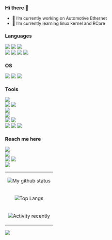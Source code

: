 ### Hi there 👋

- 🔭 I’m currently working on Automotive Ethernet
- 🌱 I’m currently learning linux kernel and RCore

### Languages
<div style="display:inline_block">
    <a><img src="https://img.shields.io/badge/C-00599C?style=for-the-badge&logo=c&logoColor=white"></a>
    <a><img src="https://img.shields.io/badge/C%2B%2B-00599C?style=for-the-badge&logo=c%2B%2B&logoColor=white"></a>
    <a><img src="https://img.shields.io/badge/Rust-000000?style=for-the-badge&logo=rust&logoColor=white"></a>
    <br>
    <a><img src="https://img.shields.io/badge/Java-ED8B00?style=for-the-badge&logo=openjdk&logoColor=white"></a>
    <a><img src="https://img.shields.io/badge/Python-3776AB?style=for-the-badge&logo=python&logoColor=white"></a>
    <a><img src="https://img.shields.io/badge/JavaScript-F7DF1E?style=for-the-badge&logo=javascript&logoColor=black"></a>
    <a><img src="https://img.shields.io/badge/TypeScript-007ACC?style=for-the-badge&logo=typescript&logoColor=white"></a>
</div>

### OS
<div style="display:inline_block">
    <a><img src="https://img.shields.io/badge/Linux-FCC624?style=for-the-badge&logo=linux&logoColor=black"></a>
    <a><img src="https://img.shields.io/badge/Android-3DDC84?style=for-the-badge&logo=android&logoColor=white"></a>
    <a><img src="https://img.shields.io/badge/Arch_Linux-1793D1?style=for-the-badge&logo=arch-linux&logoColor=white"></a> 
</div>

### Tools

<div style="display:inline_block">
    <a><img src="https://img.shields.io/badge/GIT-E44C30?style=for-the-badge&logo=git&logoColor=white"></a>
    <br>
    <a><img src="https://img.shields.io/badge/VIM-%2311AB00.svg?&style=for-the-badge&logo=vim&logoColor=white"></a>
    <a><img src="https://img.shields.io/badge/Emacs-%237F5AB6.svg?&style=for-the-badge&logo=gnu-emacs&logoColor=white"></a>
    <br>
    <a><img src="https://img.shields.io/badge/tmux-1BB91F?style=for-the-badge&logo=tmux&logoColor=white"></a>
    <br>
    <a><img src="https://img.shields.io/badge/Notion-000000?style=for-the-badge&logo=notion&logoColor=white"></a>
    <br>
    <a><img src="https://img.shields.io/badge/Arduino-00979D?style=for-the-badge&logo=Arduino&logoColor=white"></a>
    <a><img src="https://img.shields.io/badge/Raspberry%20Pi-A22846?style=for-the-badge&logo=Raspberry%20Pi&logoColor=white"></a>
</div>

<div style="display:inline_block">
    <a><img src="https://img.shields.io/badge/Jira-0052CC?style=for-the-badge&logo=Jira&logoColor=white"></a>
    <a><img src="https://img.shields.io/badge/Jenkins-D24939?style=for-the-badge&logo=Jenkins&logoColor=white"></a>
    <a><img src="https://img.shields.io/badge/Airflow-017CEE?style=for-the-badge&logo=Apache%20Airflow&logoColor=white"></a>    
</div>

### Reach me here

<div style="display:inline_block">
    <a href="https://leetcode.cn/u/peng-xie/"><img src="https://img.shields.io/badge/-LeetCode-FFA116?style=for-the-badge&logo=LeetCode&logoColor=black"></a>
    <br>
    <a href=#><img src="https://img.shields.io/badge/LinkedIn-0077B5?style=for-the-badge&logo=linkedin&logoColor=white"></a>
    <br>
    <a href=#><img src="https://img.shields.io/badge/Twitter-1DA1F2?style=for-the-badge&logo=twitter&logoColor=white"></a>
    <a href=#><img src="https://img.shields.io/badge/WeChat-07C160?style=for-the-badge&logo=wechat&logoColor=white"></a>
    <br>
    <a href=#><img src="https://img.shields.io/badge/Ask%20me-anything-1abc9c.svg"></a>
</div>

<!-- https://img.shields.io/badge/alipay-00A1E9?style=for-the-badge&logo=alipay&logoColor=white -->

<!--
**love1angel/love1angel** is a ✨ _special_ ✨ repository because its `README.md` (this file) appears on your GitHub profile.

Here are some ideas to get you started:

- 🔭 I’m currently working on ...
- 🌱 I’m currently learning ...
- 👯 I’m looking to collaborate on ...
- 🤔 I’m looking for help with ...
- 💬 Ask me about ...
- 📫 How to reach me: ...
- 😄 Pronouns: ...
- ⚡ Fun fact: ...
-->

<table>
<tr align="center">
<td align="center">

![My github status](https://github-readme-stats.vercel.app/api?username=love1angel&show_icons=true&include_all_commits=true&hide=issues,contribs&custom_title=My%20GitHub%20Status&theme=blue-green)

</tr>
<tr align="center">
<td align="center">

![Top Langs](https://github-readme-stats.vercel.app/api/top-langs/?username=love1angel&theme=blue-green)

</td>
</tr>

<tr align="center">
<td align="center">

![Activity recently](https://github-readme-activity-graph.vercel.app/graph?username=love1angel&theme=react)

</td>
</tr>
</table>

![](http://ForTheBadge.com/images/badges/built-with-love.svg
)

<!-- <img align="right" src="https://visitor-badge.glitch.me/badge?page_id=love1angel"> -->
